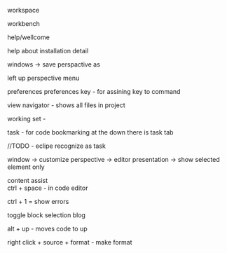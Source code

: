 

workspace 

workbench

help/wellcome

help about installation detail


windows -> save perspactive as

left up perspective menu



preferences 
preferences key - for assining key to command

view navigator -  shows all files in project 

working set - 

task - for code bookmarking 
at the down there is task tab


//TODO -  eclipe recognize as task


window -> customize perspective -> editor presentation ->  show selected element only

content assist   
ctrl + space - in code editor


ctrl + 1 = show errors 

toggle block selection blog


alt + up - moves code to up

right click + source + format -  make format 